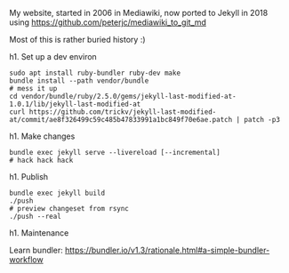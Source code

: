 My website, started in 2006 in Mediawiki, now ported to Jekyll in 2018 using https://github.com/peterjc/mediawiki_to_git_md

Most of this is rather buried history :)

h1. Set up a dev environ

```
sudo apt install ruby-bundler ruby-dev make
bundle install --path vendor/bundle
# mess it up
cd vendor/bundle/ruby/2.5.0/gems/jekyll-last-modified-at-1.0.1/lib/jekyll-last-modified-at
curl https://github.com/trickv/jekyll-last-modified-at/commit/ae8f326499c59c485b47833991a1bc849f70e6ae.patch | patch -p3
```

h1. Make changes

```
bundle exec jekyll serve --livereload [--incremental]
# hack hack hack
```

h1. Publish

```
bundle exec jekyll build
./push
# preview changeset from rsync
./push --real
```

h1. Maintenance

Learn bundler: https://bundler.io/v1.3/rationale.html#a-simple-bundler-workflow

